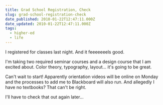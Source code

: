 ```yaml
---
title: Grad School Registration, Check
slug: grad-school-registration-check
date_published: 2010-01-22T12:47:11.000Z
date_updated: 2010-01-22T12:47:11.000Z
tags:
  - higher-ed
  - life
---
```


I registered for classes last night. And it feeeeeeels good.

I'm taking two required seminar courses and a design course that I am excited about. Color theory, typography, layout… it's going to be great.

Can't wait to start! Apparently orientation videos will be online on Monday and the processes to add me to Blackboard will also run. And allegedly I have no textbooks? That can't be right.

I'll have to check that out again later...
